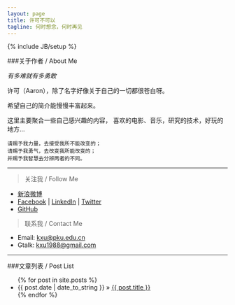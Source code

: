 ```yaml
---
layout: page
title: 许可不可以
tagline: 何时想念，何时再见
---
```

{% include JB/setup %} 

###关于作者 / About Me 

*有多难就有多勇敢*

许可（Aaron），除了名字好像关于自己的一切都很苍白呀。

希望自己的简介能慢慢丰富起来。

这里主要聚合一些自己感兴趣的内容， 喜欢的电影、音乐，研究的技术，好玩的地方...


	请赐予我力量，去接受我所不能改变的；
	请赐予我勇气，去改变我所能改变的；
	并赐予我智慧去分辨两者的不同。 

--------------

> 关注我 / Follow Me

* [新浪微博](http://weibo.com/kxu14)
* [Facebook]() | [LinkedIn]() | [Twitter]()
* [GitHub](https://github.com/kxu1988)

>联系我 / Contact Me

* Email: <kxu@pku.edu.cn>
* Gtalk: <kxu1988@gmail.com>

------

###文章列表 / Post List

<ul class="posts">
  {% for post in site.posts %}
    <li><span>{{ post.date | date_to_string }}</span> &raquo; <a href="{{ BASE_PATH }}{{ post.url }}">{{ post.title }}</a></li>
  {% endfor %}
</ul>
